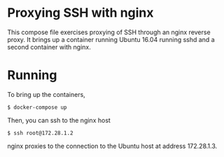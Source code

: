 # Proxying SSH with nginx

This compose file exercises proxying of SSH through an nginx reverse proxy.  It brings up a container running Ubuntu 16.04 running sshd and
a second container with nginx.

# Running

To bring up the containers,
```
$ docker-compose up
```

Then, you can ssh to the nginx host

```
$ ssh root@172.28.1.2
```

nginx proxies to the connection to the Ubuntu host at address 172.28.1.3.
